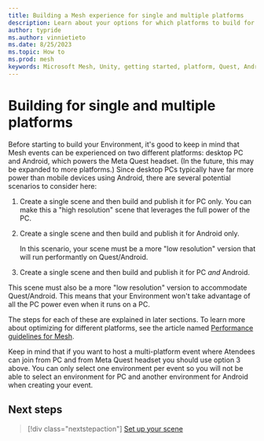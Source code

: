 ```yaml
---
title: Building a Mesh experience for single and multiple platforms
description: Learn about your options for which platforms to build for.
author: typride
ms.author: vinnietieto
ms.date: 8/25/2023
ms.topic: How to
ms.prod: mesh
keywords: Microsoft Mesh, Unity, getting started, platform, Quest, Android, new project
---
```


# Building for single and multiple platforms

Before starting to build your Environment, it's good to keep in mind
that Mesh events can be experienced on two different platforms: desktop
PC and Android, which powers the Meta Quest headset. (In the future,
this may be expanded to more platforms.) Since desktop PCs typically
have far more power than mobile devices using Android, there are several
potential scenarios to consider here:

1. Create a single scene and then build and publish it for PC only.
    You can make this a "high resolution" scene that leverages the full power of the PC.

2. Create a single scene and then build and publish it for Android only.

    In this scenario, your scene must be a more "low resolution" version that will run performantly on Quest/Android.

3. Create a single scene and then build and publish it for PC *and* Android.

This scene must also be a more "low resolution" version to accommodate
Quest/Android. This means that your Environment won't take advantage
of all the PC power even when it runs on a PC.

The steps for each of these are explained in later sections. To learn
more about optimizing for different platforms, see the article named
[Performance guidelines for Mesh](../debug-and-optimize-performance/performance-guidelines.md).

Keep in mind that if you want to host a multi-platform event where Atendees can join from PC and from Meta Quest headset you should use option 3 above. You can only select one environment per event so you will not be able to select an environment for PC and another environment for Android when creating your event.

## Next steps

> [!div class="nextstepaction"]
> [Set up your scene](set-up-your-scene.md)
